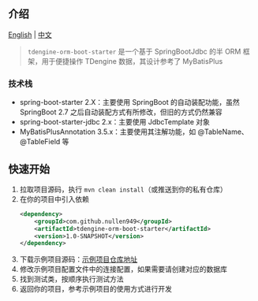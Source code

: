 ## 介绍

[English](README.md) | [中文](README_CN.md)

> `tdengine-orm-boot-starter` 是一个基于 SpringBootJdbc 的半 ORM 框架，用于便捷操作 TDengine 数据，其设计参考了 MyBatisPlus

### 技术栈

- spring-boot-starter 2.X：主要使用 SpringBoot 的自动装配功能，虽然 SpringBoot 2.7 之后自动装配方式有所修改，但旧的方式仍然兼容
- spring-boot-starter-jdbc 2.x：主要使用 JdbcTemplate 对象
- MyBatisPlusAnnotation 3.5.x：主要使用其注解功能，如 @TableName、@TableField 等

## 快速开始

1. 拉取项目源码，执行 `mvn clean install`（或推送到你的私有仓库）
2. 在你的项目中引入依赖
    ```xml
    <dependency>
        <groupId>com.github.nullen949</groupId>
        <artifactId>tdengine-orm-boot-starter</artifactId>
        <version>1.0-SNAPSHOT</version>
    </dependency>
    ```
3. 下载示例项目源码：[示例项目仓库地址](https://github.com/nullen949/tdengine-orm-demo)
4. 修改示例项目配置文件中的连接配置，如果需要请创建对应的数据库
5. 找到测试类，按顺序执行测试方法
6. 返回你的项目，参考示例项目的使用方式进行开发
